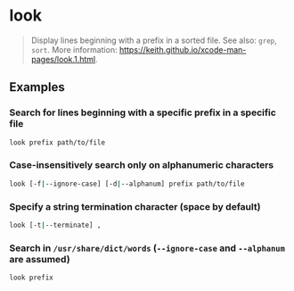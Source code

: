 # look

> Display lines beginning with a prefix in a sorted file. See also: `grep`, `sort`. More information: <https://keith.github.io/xcode-man-pages/look.1.html>.

## Examples

### Search for lines beginning with a specific prefix in a specific file

```bash
look prefix path/to/file
```

### Case-insensitively search only on alphanumeric characters

```bash
look [-f|--ignore-case] [-d|--alphanum] prefix path/to/file
```

### Specify a string termination character (space by default)

```bash
look [-t|--terminate] ,
```

### Search in `/usr/share/dict/words` (`--ignore-case` and `--alphanum` are assumed)

```bash
look prefix
```

